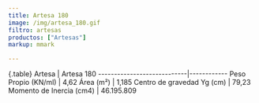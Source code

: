 ```yaml
---
title: Artesa 180
image: /img/artesa_180.gif
filtro: artesas
productos: ["Artesas"]
markup: mmark

---
```

{.table}
Artesa                      | Artesa 180
----------------------------|------------
Peso Propio (KN/ml)         | 4,62
Área (m²)	                  | 1,185
Centro de gravedad Yg (cm)	| 79,23
Momento de Inercia (cm4)	  | 46.195.809
